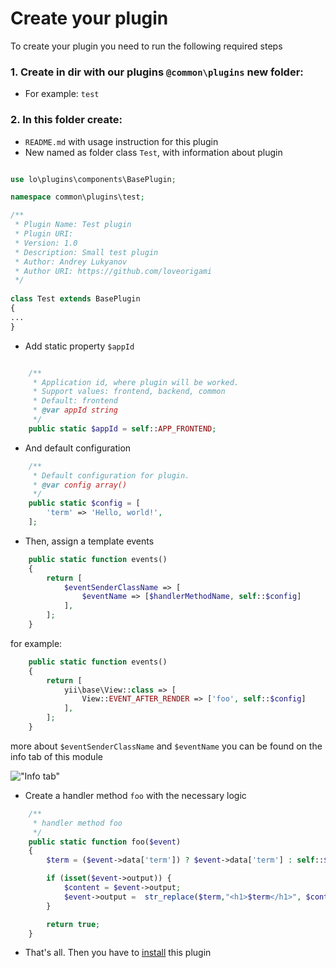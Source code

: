 # Create your plugin

To create your plugin you need to run the following required steps

### 1. Create in dir with our plugins `@common\plugins` new folder:
* For example: `test`

### 2. In this folder create:
* `README.md` with usage instruction for this plugin
* New named as folder class `Test`, with information about plugin

```php

use lo\plugins\components\BasePlugin;

namespace common\plugins\test;

/**
 * Plugin Name: Test plugin
 * Plugin URI:
 * Version: 1.0
 * Description: Small test plugin
 * Author: Andrey Lukyanov
 * Author URI: https://github.com/loveorigami
 */
 
class Test extends BasePlugin
{
...
}

```

* Add static property `$appId`

```php

    /**
     * Application id, where plugin will be worked.
     * Support values: frontend, backend, common
     * Default: frontend
     * @var appId string
     */
    public static $appId = self::APP_FRONTEND;

```

* And default configuration

```php
    /**
     * Default configuration for plugin.
     * @var config array()
     */
    public static $config = [
        'term' => 'Hello, world!',
    ];
```

* Then, assign a template events

```php
    public static function events()
    {
        return [
            $eventSenderClassName => [
                $eventName => [$handlerMethodName, self::$config]
            ],
        ];
    }
```

for example:

```php
    public static function events()
    {
        return [
            yii\base\View::class => [
                View::EVENT_AFTER_RENDER => ['foo', self::$config]
            ],
        ];
    }
```
more about `$eventSenderClassName` and `$eventName` you can be found on the info tab of this module

!["Info tab"](img/tab_info.jpg)

* Create a handler method `foo` with the necessary logic

```php
    /**
     * handler method foo
     */
    public static function foo($event)
    {
        $term = ($event->data['term']) ? $event->data['term'] : self::$config['term'];

        if (isset($event->output)) {
            $content = $event->output;
            $event->output =  str_replace($term,"<h1>$term</h1>", $content);
        }

        return true;
    }
```

* That's all. Then you have to [install](install_plugin.md) this plugin